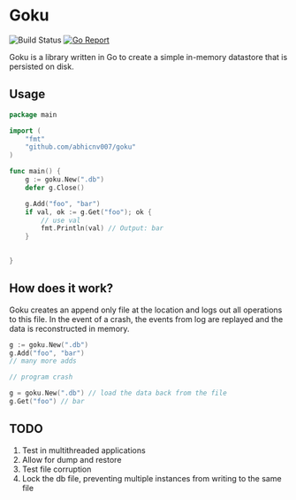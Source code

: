 # Goku

![Build Status](https://github.com/abhicnv007/goku/workflows/Test/badge.svg)
[![Go Report](https://goreportcard.com/badge/github.com/abhicnv007/goku)](https://goreportcard.com/badge/github.com/abhicnv007/goku)

Goku is a library written in Go to create a simple in-memory datastore that is persisted on disk.

## Usage

```go
package main

import (
    "fmt"
    "github.com/abhicnv007/goku"
)

func main() {
    g := goku.New(".db")
    defer g.Close()

    g.Add("foo", "bar")
    if val, ok := g.Get("foo"); ok {
        // use val
        fmt.Println(val) // Output: bar
    } 

    
}
```


## How does it work?

Goku creates an append only file at the location and logs out all operations to this file. In the event of a crash,
the events from log are replayed and the data is reconstructed in memory.

```go
g := goku.New(".db")
g.Add("foo", "bar")
// many more adds

// program crash

g = goku.New(".db") // load the data back from the file
g.Get("foo") // bar
```


## TODO

1. Test in multithreaded applications
2. Allow for dump and restore
3. Test file corruption
4. Lock the db file, preventing multiple instances from writing to the same file
